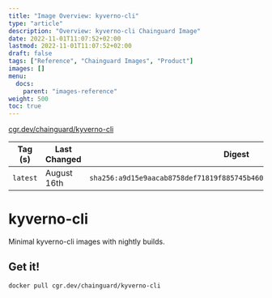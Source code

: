 ```yaml
---
title: "Image Overview: kyverno-cli"
type: "article"
description: "Overview: kyverno-cli Chainguard Image"
date: 2022-11-01T11:07:52+02:00
lastmod: 2022-11-01T11:07:52+02:00
draft: false
tags: ["Reference", "Chainguard Images", "Product"]
images: []
menu:
  docs:
    parent: "images-reference"
weight: 500
toc: true
---
```


[cgr.dev/chainguard/kyverno-cli](https://github.com/chainguard-images/images/tree/main/images/kyverno-cli)

| Tag (s)   | Last Changed | Digest                                                                    |
|-----------|--------------|---------------------------------------------------------------------------|
|  `latest` | August 16th  | `sha256:a9d15e9aacab8758def71819f885745b4606aa486579749b6f17c8e9d44ed63b` |

# kyverno-cli

Minimal kyverno-cli images with nightly builds.

## Get it!

```shell
docker pull cgr.dev/chainguard/kyverno-cli
```
